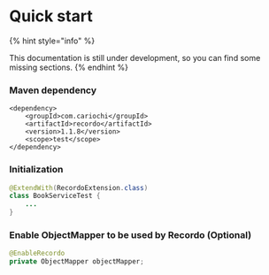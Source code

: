 # Quick start

{% hint style="info" %}


This documentation is still under development, so you can find some missing sections.
{% endhint %}

### Maven dependency

```markup
<dependency>
    <groupId>com.cariochi</groupId>
    <artifactId>recordo</artifactId>
    <version>1.1.8</version>
    <scope>test</scope>
</dependency>
```

### Initialization

```java
@ExtendWith(RecordoExtension.class)
class BookServiceTest {
    ...
}
```

### Enable ObjectMapper to be used by Recordo \(Optional\)

```java
@EnableRecordo
private ObjectMapper objectMapper;
```

